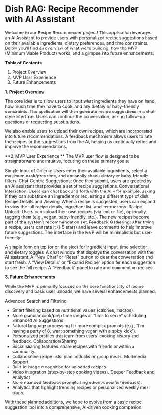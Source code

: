 # Dish RAG: Recipe Recommender with AI Assistant

Welcome to our Recipe Recommender project! This application leverages an AI Assistant to provide users with personalized recipe suggestions based on their available ingredients, dietary preferences, and time constraints. Below you’ll find an overview of what we’re building, how the MVP (Minimum Viable Product) works, and a glimpse into future enhancements.

**Table of Contents**
1. Project Overview
2. MVP User Experience
3. Future Enhancements

**1. Project Overview**

The core idea is to allow users to input what ingredients they have on hand, how much time they have to cook, and any dietary or baby-friendly constraints. The application will then generate recipe suggestions in a chat-style interface. Users can continue the conversation, asking follow-up questions or requesting substitutions.

We also enable users to upload their own recipes, which are incorporated into future recommendations. A feedback mechanism allows users to rate the recipes or the suggestions from the AI, helping us continually refine and improve the recommendations.

**2. MVP User Experience
**
The MVP user flow is designed to be straightforward and intuitive, focusing on these primary goals:

Simple Input of Criteria: Users enter their available ingredients, select a maximum cook/prep time, and optionally check dietary or baby-friendly filters.
Chat-Centric Suggestions: Once they submit, users are greeted by an AI assistant that provides a set of recipe suggestions.
Conversational Interaction: Users can chat back and forth with the AI – for example, asking if they can substitute an ingredient or requesting a different type of dish.
Recipe Details and Viewing: When a recipe is suggested, users can expand to view the full recipe details, ingredient list, and instructions.
Recipe Upload: Users can upload their own recipes (via text or file), optionally tagging them (e.g., vegan, baby-friendly, etc.). The new recipes become part of the system’s recommendation set.
Feedback Gathering: After trying a recipe, users can rate it (1-5 stars) and leave comments to help improve future suggestions.
The interface in the MVP will be minimalistic but user-friendly:

A simple form on top (or on the side) for ingredient input, time selection, and dietary toggles.
A chat window that displays the conversation with the AI assistant.
A “New Chat” or “Reset” button to clear the conversation and start fresh.
A “View Details” or “Expand Recipe” option for each suggestion to see the full recipe.
A “Feedback” panel to rate and comment on recipes.

**3. Future Enhancements**

While the MVP is primarily focused on the core functionality of recipe discovery and basic user uploads, we have several enhancements planned:

Advanced Search and Filtering
- Smart filtering based on nutritional values (calories, macros).
- More granular cook/prep time ranges or “time to serve” scheduling.
Enhanced AI Suggestions
- Natural language processing for more complex prompts (e.g., “I’m having a party of 8, want something vegan with a spicy kick”).
- Personalized profiles that learn from users’ cooking history and feedback.
Collaboration/Sharing
- Social sharing features: share recipes with friends or within a community.
- Collaborative recipe lists: plan potlucks or group meals.
Multimedia Support
- Built-in image recognition for uploaded recipes.
- Video integration (step-by-step cooking videos).
Deeper Feedback and Analytics
- More nuanced feedback prompts (ingredient-specific feedback).
- Analytics that highlight trending recipes or personalized weekly meal plans.

With these planned additions, we hope to evolve from a basic recipe suggestion tool into a comprehensive, AI-driven cooking companion.
